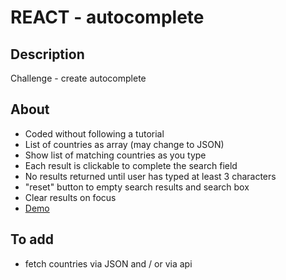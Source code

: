 # REACT - autocomplete

## Description

Challenge - create autocomplete

## About

- Coded without following a tutorial
- List of countries as array (may change to JSON)
- Show list of matching countries as you type
- Each result is clickable to complete the search field
- No results returned until user has typed at least 3 characters
- "reset" button to empty search results and search box
- Clear results on focus
- <a href="https://sandbox.cbolson.com/projects/react/autocomplete/" target="_blank">Demo</a>

## To add

- fetch countries via JSON and / or via api
